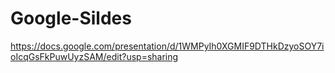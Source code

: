 # Google-Sildes

https://docs.google.com/presentation/d/1WMPyIh0XGMIF9DTHkDzyoSOY7ioIcqGsFkPuwUyzSAM/edit?usp=sharing
